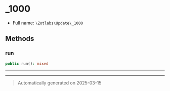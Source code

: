 
# _1000





* Full name: `\Zotlabs\Update\_1000`




## Methods


### run



```php
public run(): mixed
```












***


***
> Automatically generated on 2025-03-15
